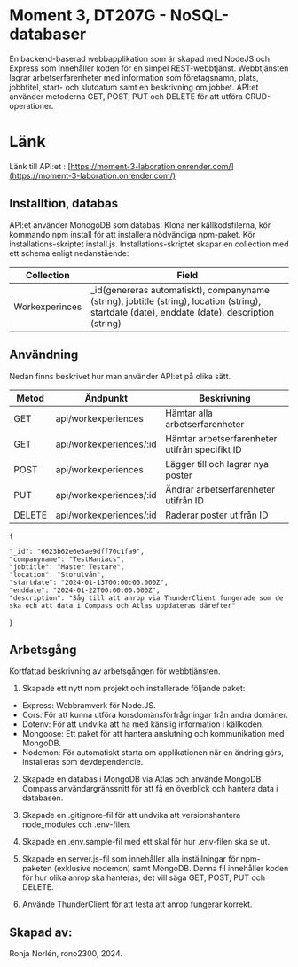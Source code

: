 # Moment 3, DT207G - NoSQL-databaser 

En backend-baserad webbapplikation som är skapad med NodeJS och Express som innehåller koden för en simpel REST-webbtjänst.
Webbtjänsten lagrar arbetserfarenheter med information som företagsnamn, plats, jobbtitel, start- och slutdatum samt en beskrivning om jobbet. 
API:et använder metoderna GET, POST, PUT och DELETE för att utföra CRUD-operationer. 

# Länk

Länk till API:et : [https://moment-3-laboration.onrender.com/](https://moment-3-laboration.onrender.com/) 


## Installtion, databas

API:et använder MonogoDB som databas. Klona ner källkodsfilerna, kör kommando npm install för att installera nödvändiga npm-paket. Kör installations-skriptet install.js. 
Installations-skriptet skapar en collection med ett schema enligt nedanstående:

| Collection | Field|
|--|--|
| Workexperinces | _id(genereras automatiskt), companyname (string), jobtitle (string), location (string), startdate (date), enddate (date), description (string)|


## Användning
Nedan finns beskrivet hur man använder API:et på olika sätt.

| Metod | Ändpunkt  | Beskrivning 
|--|--|--|
| GET | api/workexperiences| Hämtar alla arbetserfarenheter
|GET|api/workexperiences/:id|Hämtar arbetserfarenheter utifrån specifikt ID|
|POST|api/workexperiences|Lägger till och lagrar nya poster|
|PUT|api/workexperiences/:id|Ändrar arbetserfarenheter utifrån ID|
|DELETE|api/workexperiences/:id|Raderar poster utifrån ID|
    
    {

    "_id": "6623b62e6e3ae9dff70c1fa9",
    "companyname": "TestManiacs",
    "jobtitle": "Master Testare",
    "location": "Storulvån",
    "startdate": "2024-01-13T00:00:00.000Z",
    "enddate": "2024-01-22T00:00:00.000Z",
    "description": "Såg till att anrop via ThunderClient fungerade som de ska och att data i Compass och Atlas uppdateras därefter"
  }
        

  
## Arbetsgång
Kortfattad beskrivning av arbetsgången för webbtjänsten.

1. Skapade ett nytt npm projekt och installerade följande paket:
 - Express: Webbramverk för Node.JS.
 - Cors: För att kunna utföra korsdomänsförfrågningar från andra domäner.
 - Dotenv: För att undvika att ha med känslig information i källkoden.
 - Mongoose: Ett paket för att hantera anslutning och kommunikation med MongoDB.
 - Nodemon: För automatiskt starta om applikationen när en ändring görs, installeras som devdependencie.

 2. Skapade en databas i MongoDB via Atlas och använde MongoDB Compass användargränssnitt för att få en överblick och hantera data i databasen.
 
 3. Skapade en .gitignore-fil för att undvika att versionshantera node_modules och .env-filen.

 4. Skapade en .env.sample-fil med ett skal för hur .env-filen ska se ut. 

 5. Skapade en server.js-fil som innehåller alla inställningar för npm-paketen (exklusive nodemon) samt MongoDB. 
    Denna fil innehåller koden för hur olika anrop ska hanteras, det vill säga GET, POST, PUT och DELETE.

 6. Använde ThunderClient för att testa att anrop fungerar korrekt.

## Skapad av:
Ronja Norlén, rono2300, 2024.
